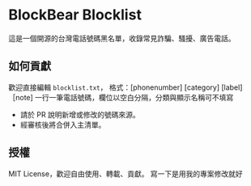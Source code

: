 # BlockBear Blocklist

這是一個開源的台灣電話號碼黑名單，收錄常見詐騙、騷擾、廣告電話。

## 如何貢獻
歡迎直接編輯 `blocklist.txt`，
格式：[phonenumber] [category] [label]［note]
一行一筆電話號碼，欄位以空白分隔，分類與顯示名稱可不填寫

- 請於 PR 說明新增或修改的號碼來源。
- 經審核後將合併入主清單。

## 授權
MIT License，歡迎自由使用、轉載、貢獻。
寫一下是用我的專案修改就好